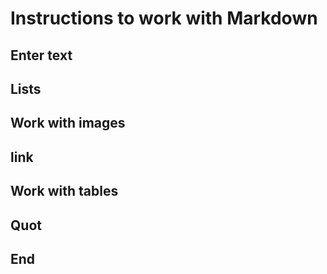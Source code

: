 # Instructions to work with Markdown

## Enter text

## Lists

## Work with images

## link

## Work with tables

## Quot

## End